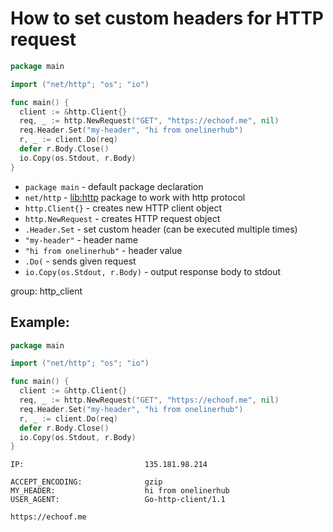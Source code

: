 # How to set custom headers for HTTP request

```go
package main

import ("net/http"; "os"; "io")

func main() {
  client := &http.Client{}
  req, _ := http.NewRequest("GET", "https://echoof.me", nil)
  req.Header.Set("my-header", "hi from onelinerhub")
  r, _ := client.Do(req)
  defer r.Body.Close()
  io.Copy(os.Stdout, r.Body)
}
```

- `package main` - default package declaration
- `net/http` - [lib:http](https://pkg.go.dev/net/http) package to work with http protocol
- `http.Client{}` - creates new HTTP client object
- `http.NewRequest` - creates HTTP request object
- `.Header.Set` - set custom header (can be executed multiple times)
- `"my-header"` - header name
- `"hi from onelinerhub"` - header value
- `.Do(` - sends given request
- `io.Copy(os.Stdout, r.Body)` - output response body to stdout

group: http_client

## Example: 
```go
package main

import ("net/http"; "os"; "io")

func main() {
  client := &http.Client{}
  req, _ := http.NewRequest("GET", "https://echoof.me", nil)
  req.Header.Set("my-header", "hi from onelinerhub")
  r, _ := client.Do(req)
  defer r.Body.Close()
  io.Copy(os.Stdout, r.Body)
}
```
```
IP:                           135.181.98.214

ACCEPT_ENCODING:              gzip
MY_HEADER:                    hi from onelinerhub
USER_AGENT:                   Go-http-client/1.1

https://echoof.me
```

